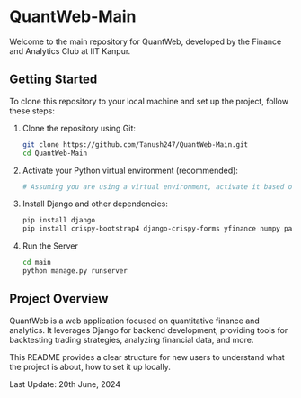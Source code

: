 # QuantWeb-Main

Welcome to the main repository for QuantWeb, developed by the Finance and Analytics Club at IIT Kanpur.

## Getting Started

To clone this repository to your local machine and set up the project, follow these steps:

1. Clone the repository using Git:

   ```bash
   git clone https://github.com/Tanush247/QuantWeb-Main.git
   cd QuantWeb-Main
   ```

2. Activate your Python virtual environment (recommended):

   ```bash
   # Assuming you are using a virtual environment, activate it based on your OS and setup
   ```

3. Install Django and other dependencies:

   ```bash
   pip install django
   pip install crispy-bootstrap4 django-crispy-forms yfinance numpy pandas
   ```
4. Run the Server

   ```bash
   cd main
   python manage.py runserver
   ```

## Project Overview

QuantWeb is a web application focused on quantitative finance and analytics. It leverages Django for backend development, providing tools for backtesting trading strategies, analyzing financial data, and more.


This README provides a clear structure for new users to understand what the project is about, how to set it up locally.

Last Update: 20th June, 2024
